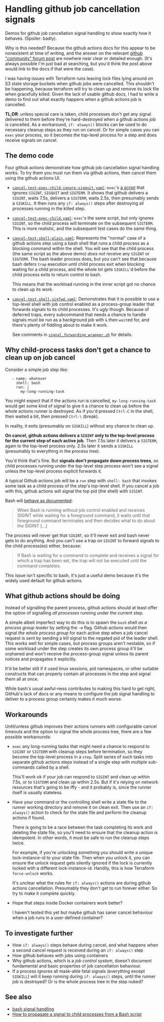 # Handling github job cancellation signals

Demos for github job cancellation signal handling to show exactly how
it behaves. (Spoiler: badly).

Why is this needed? Because the github actions docs for this appear to be
nonexistent at time of writing, and the answer on the relevant [github
"community" forum post](https://github.com/orgs/community/discussions/26311)
are nowhere near clear or detailed enough. (It's always possible I'm just bad
at searching, but you'd think the post above would link to the docs if that
were the case).

I was having issues with Terraform runs leaving lock files lying around on S3
state storage buckets when github jobs were cancelled. This shouldn't be
happening, because terraform will try to clean up and remove its lock file when
gracefully killed. Given the lack of usable github docs, I had to write a demo
to find out what exactly happens when a github actions job is cancelled.

**TL;DR**: unless special care is taken, child processes don't get any signal
delivered to them before they're hard-destroyed when a github actions job is
cancelled. As a workaround, `if: always()` blocks can be used to do necessary
cleanup steps as they run on cancel. Or for simple cases you can `exec` your
process, so it becomes the top-level process for a step and does receive
signals on cancel.

## The demo code

Four github actions demonstrate how github job cancellation signal handling
works. To try them you must run them via github actions, then cancel them
using the github actions UI.

* [`cancel-test-exec-child-ignore-sigquit.yaml`](.github/workflows/cancel-test-exec-child-ignore-sigquit.yaml):
  `exec`'s [a script](./signaller.py) that ignores `SIGINT`, `SIGQUIT` and
  `SIGTERM`. It shows that github delivers a `SIGINT`, waits 7.5s, delivers a
  `SIGTERM`, waits 2.5s, then presumably sends a `SIGKILL`. It then runs any
  `if: always()` steps after destroying all processes running in the killed
  step.

* [`cancel-test-exec-child.yaml`](.github/workflows/cancel-test-exec-child.yaml):
  `exec`'s the same script, but only ignores `SIGINT`, so the child process
  will terminate on the subsequent `SIGTERM`. This is more realistic, and the
  subsequent test cases do the same thing.
  
* [`cancel-test-shell-plain.yaml`](.github/workflows/cancel-test-shell-plain.yaml):
  Represents the "normal" case of a github actions step using a bash shell that
  runs a child process as a blocking command within the shell. You will see that
  the child process (the same script as the above demo) *does not* receive any
  `SIGINT` or `SIGTERM`. The bash leader process does, but you can't see that because
  bash defers `trap` execution until child process exit when blocking waiting for
  a child process, and the whole lot gets `SIGKILL`'d before the child process exits
  to return control to bash.

  This means that the workload running in the inner script got no chance to clean up
  its work.

* [`cancel-test-shell-sigfwd.yaml`](.github/workflows/cancel-test-shell-sigfwd.yaml):
  Demonstrates that it is possible to use a top-level shell with job control
  enabled as a process-group leader that forwards signals to its child
  processes. It's *ugly* though. Because of deferred traps, every subcommand
  that needs a chance to handle signals must be run as a background job with
  `&` then `wait`ed for, and there's plenty of fiddling about to make it work.

  See comments in
  [`signal_forwarding_wrapper.sh`](./signal_forwarding_wrapper.sh) for details.

## Why child-process tasks don't get a chance to clean up on job cancel

Consider a simple job step like:

```
   - name: whatever
     shell: bash
     run: |
       my-long-running-task
```

You might expect that if the actions run is cancelled, `my-long-running-task`
would get some kind of signal to give it a chance to clean up before the whole
actions runner is destroyed. As if you'd pressed `Ctrl-C` in the shell, then
waited a bit, then pressed `Ctrl-\` (break).

In reality, it exits (presumably on `SIGKILL`) without any chance to clean up.

**On cancel, github actions delivers a `SIGINT` only to the top-level process
for the current step of each active job**. Then 7.5s later it delivers a
`SIGTERM`, again to the top-level process only. 2.5s later it sends a `SIGKILL`
(presumably to everything in the process tree).

You'd think that's fine. But **signals don't propagate down process trees**,
so child processes running under the top-level step process won't see a signal
unless the top-level process explicit forwards it.

A typical Github actions job will be a `run` step with `shell: bash` that
invokes some task as a child process of the step's top-level shell. If you
cancel a job with this, github actions will signal the top pid (the shell) with
`SIGINT`. 

Bash will [behave as documented](https://www.gnu.org/software/bash/manual/html_node/Signals.html):

> When Bash is running without job control enabled and receives SIGINT while
> waiting for a foreground command, it waits until that foreground command
> terminates and then decides what to do about the SIGINT [...]

The process will never get that `SIGINT`, so it'll never exit and bash never
gets to do anything. And you can't use a trap on `SIGINT` to forward signals
to the child process(es) either, because:

> If Bash is waiting for a command to complete and receives a signal for which
> a trap has been set, the trap will not be executed until the command
> completes.

This issue isn't specific to bash, it's just a useful demo because it's the
widely used default for github actions.

## What github actions should be doing

Instead of signalling the parent process, github actions should at least offer
the option of signalling *all processes* running under the current step.

A simple albeit imperfect way to do this is to spawn the `bash` shell *as a
process group leader* by setting the `-m` flag. Github actions would then
signal *the whole process group* for each active step when a job cancel request
is sent by sending a kill signal to the negated pid of the leader shell. This
works well for simple cases, but process groups aren't nestable, so if some
workload under the step creates its own process group it'll be orphaned and
won't receive the process-group signal unless its parent notices and propagates
it explicitly.

It'd be better still if it used linux sessions, pid namespaces, or other
suitable constructs that can properly contain all processes in the step and
signal them all at once.

While bash's usual awful-ness contributes to making this hard to get right,
GitHub's lack of docs or any means to configure the job signal handling to
deliver to a process group certainly makes it much worse.

## Workarounds

Until/unless github improves their actions runners with configurable cancel
timeouts and the option to signal the whole process tree, there are a few
possible workarounds:

* `exec` any long-running tasks that might need a chance to respond to `SIGINT`
  or `SIGTERM` with cleanup steps before termination, so they become the top-level
  process in a `step`. Split series of such tasks into separate github actions
  steps instead of a single step with multiple sub-commands called by a shell.

  This'll work ok if your job can respond to `SIGINT` and clean up within 7.5s,
  or to `SIGTERM` and clean up within 2.5s. But if it's relying on network
  resources that's going to be iffy - and it probably is, since the runner
  itself is usually stateless.

* Have your command or the controlling shell write a state file to the runner
  working directory and remove it on clean exit. Then use an `if: always()` action
  to check for the state file and perform the cleanup actions if found.

  There is going to be a race between the task completing its work and deleting the
  state file, so you'll need to ensure that the cleanup action is idempotent.
  In other words, it must be safe to run the cleanup steps twice.
  
  For example, if you're unlocking something you should write a unique
  lock-instance-id to your state file. Then when you unlock it, you can ensure
  the unlock request gets silently ignored if the lock is currently locked with
  a different lock-instance-id. Handily, this is how Terraform `force-unlock`
  works.

  It's unclear what the rules for `if: always()` actions are during github
  actions cancellation. Presumably they don't get to run forever either. So
  try to make it complete quickly.

* Hope that steps inside Docker containers work better?

  I haven't tested this yet but maybe github has saner cancel behaviour when
  a job runs in a user-defined container?

## To investigate further

* How `if: always()` steps behave during cancel, and what happens when a second
  cancel request is received during an `if: always()` step
* How github behaves with jobs using containers
* Why github actions, which is a *job control system*, doesn't document
  fundamental and basic properties of job cancellation behaviour.
* If a process ignores all mask-able fatal signals (everything except
  `SIGKILL`) will it keep running during `if: always()` steps, until the runner
  job is destroyed? Or is the whole process tree in the step nuked?

## See also

* [bash signal handling](https://www.gnu.org/software/bash/manual/html_node/Signals.html)
* [How to propagate a signal to child processes from a Bash script](https://linuxconfig.org/how-to-propagate-a-signal-to-child-processes-from-a-bash-script)
